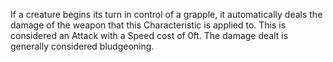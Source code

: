 If a creature begins its turn in control of a grapple, it automatically deals the damage of the weapon that this Characteristic is applied to. This is considered an Attack with a Speed cost of 0ft. The damage dealt is generally considered bludgeoning.
